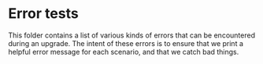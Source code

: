 # Error tests

This folder contains a list of various kinds of errors that can be encountered
during an upgrade. The intent of these errors is to ensure that we print a helpful
error message for each scenario, and that we catch bad things.